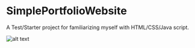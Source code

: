 # SimplePortfolioWebsite
A Test/Starter project for familiarizing myself with HTML/CSS/Java script.

![alt text](https://imgur.com/a/2jZcFQs)
